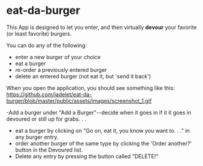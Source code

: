# eat-da-burger


This App is designed to let you enter, and then virtually **devour** your favorite (or least favorite) burgers. 

You can do any of the following:
  - enter a new burger of your choice
  - eat a burger
  - re-order a previously entered burger
  - delete an entered burger (not eat it, but 'send it back')

When you open the application, you should see something like this: 
 https://github.com/jadelet/eat-da-burger/blob/master/public/assets/images/screenshot_1.gif

-Add a burger under "Add a Burger"--decide when it goes in if it it goes in devoured or still up for grabs. . .
- eat a burger by clicking on "Go on, eat it, you know you want to. . ." in any burger entry.
- order another burger of the same type by clicking the 'Order another?' button in the Devoured list.
- Delete any entry by pressing the button called "DELETE!"
